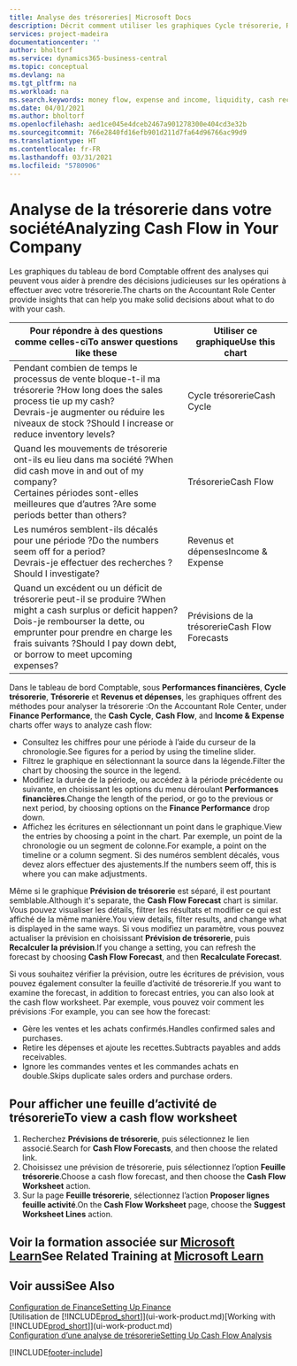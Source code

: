 ```yaml
---
title: Analyse des trésoreries| Microsoft Docs
description: Décrit comment utiliser les graphiques Cycle trésorerie, Revenus et dépenses, Trésorerie et Prévision de trésorerie pour analyser les flux de trésorerie passés et futurs, entrants et sortants de votre société.
services: project-madeira
documentationcenter: ''
author: bholtorf
ms.service: dynamics365-business-central
ms.topic: conceptual
ms.devlang: na
ms.tgt_pltfrm: na
ms.workload: na
ms.search.keywords: money flow, expense and income, liquidity, cash receipts minus cash payments, Cartera
ms.date: 04/01/2021
ms.author: bholtorf
ms.openlocfilehash: aed1ce045e4dceb2467a901278300e404cd3e32b
ms.sourcegitcommit: 766e2840fd16efb901d211d7fa64d96766ac99d9
ms.translationtype: HT
ms.contentlocale: fr-FR
ms.lasthandoff: 03/31/2021
ms.locfileid: "5780906"
---
```

# <a name="analyzing-cash-flow-in-your-company"></a><span data-ttu-id="eae17-103">Analyse de la trésorerie dans votre société</span><span class="sxs-lookup"><span data-stu-id="eae17-103">Analyzing Cash Flow in Your Company</span></span>
<span data-ttu-id="eae17-104">Les graphiques du tableau de bord Comptable offrent des analyses qui peuvent vous aider à prendre des décisions judicieuses sur les opérations à effectuer avec votre trésorerie.</span><span class="sxs-lookup"><span data-stu-id="eae17-104">The charts on the Accountant Role Center provide insights that can help you make solid decisions about what to do with your cash.</span></span>  

| <span data-ttu-id="eae17-105">Pour répondre à des questions comme celles-ci</span><span class="sxs-lookup"><span data-stu-id="eae17-105">To answer questions like these</span></span> | <span data-ttu-id="eae17-106">Utiliser ce graphique</span><span class="sxs-lookup"><span data-stu-id="eae17-106">Use this chart</span></span> |
| --- | --- |
| <span data-ttu-id="eae17-107">Pendant combien de temps le processus de vente bloque-t-il ma trésorerie ?</span><span class="sxs-lookup"><span data-stu-id="eae17-107">How long does the sales process tie up my cash?</span></span></br> <span data-ttu-id="eae17-108">Devrais-je augmenter ou réduire les niveaux de stock ?</span><span class="sxs-lookup"><span data-stu-id="eae17-108">Should I increase or reduce inventory levels?</span></span> |<span data-ttu-id="eae17-109">Cycle trésorerie</span><span class="sxs-lookup"><span data-stu-id="eae17-109">Cash Cycle</span></span> |
| <span data-ttu-id="eae17-110">Quand les mouvements de trésorerie ont-ils eu lieu dans ma société ?</span><span class="sxs-lookup"><span data-stu-id="eae17-110">When did cash move in and out of my company?</span></span></br> <span data-ttu-id="eae17-111">Certaines périodes sont-elles meilleures que d’autres ?</span><span class="sxs-lookup"><span data-stu-id="eae17-111">Are some periods better than others?</span></span> |<span data-ttu-id="eae17-112">Trésorerie</span><span class="sxs-lookup"><span data-stu-id="eae17-112">Cash Flow</span></span> |
| <span data-ttu-id="eae17-113">Les numéros semblent-ils décalés pour une période ?</span><span class="sxs-lookup"><span data-stu-id="eae17-113">Do the numbers seem off for a period?</span></span></br> <span data-ttu-id="eae17-114">Devrais-je effectuer des recherches ?</span><span class="sxs-lookup"><span data-stu-id="eae17-114">Should I investigate?</span></span> |<span data-ttu-id="eae17-115">Revenus et dépenses</span><span class="sxs-lookup"><span data-stu-id="eae17-115">Income & Expense</span></span> |
| <span data-ttu-id="eae17-116">Quand un excédent ou un déficit de trésorerie peut-il se produire ?</span><span class="sxs-lookup"><span data-stu-id="eae17-116">When might a cash surplus or deficit happen?</span></span></br> <span data-ttu-id="eae17-117">Dois-je rembourser la dette, ou emprunter pour prendre en charge les frais suivants ?</span><span class="sxs-lookup"><span data-stu-id="eae17-117">Should I pay down debt, or borrow to meet upcoming expenses?</span></span> |<span data-ttu-id="eae17-118">Prévisions de la trésorerie</span><span class="sxs-lookup"><span data-stu-id="eae17-118">Cash Flow Forecasts</span></span> |

<span data-ttu-id="eae17-119">Dans le tableau de bord Comptable, sous **Performances financières**, **Cycle trésorerie**, **Trésorerie** et **Revenus et dépenses**, les graphiques offrent des méthodes pour analyser la trésorerie :</span><span class="sxs-lookup"><span data-stu-id="eae17-119">On the Accountant Role Center, under **Finance Performance**, the **Cash Cycle**, **Cash Flow**, and **Income & Expense** charts offer ways to analyze cash flow:</span></span>  

* <span data-ttu-id="eae17-120">Consultez les chiffres pour une période à l’aide du curseur de la chronologie.</span><span class="sxs-lookup"><span data-stu-id="eae17-120">See figures for a period by using the timeline slider.</span></span>  
* <span data-ttu-id="eae17-121">Filtrez le graphique en sélectionnant la source dans la légende.</span><span class="sxs-lookup"><span data-stu-id="eae17-121">Filter the chart by choosing the source in the legend.</span></span>  
* <span data-ttu-id="eae17-122">Modifiez la durée de la période, ou accédez à la période précédente ou suivante, en choisissant les options du menu déroulant **Performances financières**.</span><span class="sxs-lookup"><span data-stu-id="eae17-122">Change the length of the period, or go to the previous or next period, by choosing options on the **Finance Performance** drop down.</span></span>  
* <span data-ttu-id="eae17-123">Affichez les écritures en sélectionnant un point dans le graphique.</span><span class="sxs-lookup"><span data-stu-id="eae17-123">View the entries by choosing a point in the chart.</span></span> <span data-ttu-id="eae17-124">Par exemple, un point de la chronologie ou un segment de colonne.</span><span class="sxs-lookup"><span data-stu-id="eae17-124">For example, a point on the timeline or a column segment.</span></span> <span data-ttu-id="eae17-125">Si des numéros semblent décalés, vous devez alors effectuer des ajustements.</span><span class="sxs-lookup"><span data-stu-id="eae17-125">If the numbers seem off, this is where you can make adjustments.</span></span>  

<span data-ttu-id="eae17-126">Même si le graphique **Prévision de trésorerie** est séparé, il est pourtant semblable.</span><span class="sxs-lookup"><span data-stu-id="eae17-126">Although it's separate, the **Cash Flow Forecast** chart is similar.</span></span> <span data-ttu-id="eae17-127">Vous pouvez visualiser les détails, filtrer les résultats et modifier ce qui est affiché de la même manière.</span><span class="sxs-lookup"><span data-stu-id="eae17-127">You view details, filter results, and change what is displayed in the same ways.</span></span> <span data-ttu-id="eae17-128">Si vous modifiez un paramètre, vous pouvez actualiser la prévision en choisissant **Prévision de trésorerie**, puis **Recalculer la prévision**.</span><span class="sxs-lookup"><span data-stu-id="eae17-128">If you change a setting, you can refresh the forecast by choosing **Cash Flow Forecast**, and then **Recalculate Forecast**.</span></span>

<span data-ttu-id="eae17-129">Si vous souhaitez vérifier la prévision, outre les écritures de prévision, vous pouvez également consulter la feuille d’activité de trésorerie.</span><span class="sxs-lookup"><span data-stu-id="eae17-129">If you want to examine the forecast, in addition to forecast entries, you can also look at the cash flow worksheet.</span></span> <span data-ttu-id="eae17-130">Par exemple, vous pouvez voir comment les prévisions :</span><span class="sxs-lookup"><span data-stu-id="eae17-130">For example, you can see how the forecast:</span></span>

* <span data-ttu-id="eae17-131">Gère les ventes et les achats confirmés.</span><span class="sxs-lookup"><span data-stu-id="eae17-131">Handles confirmed sales and purchases.</span></span>  
* <span data-ttu-id="eae17-132">Retire les dépenses et ajoute les recettes.</span><span class="sxs-lookup"><span data-stu-id="eae17-132">Subtracts payables and adds receivables.</span></span>  
* <span data-ttu-id="eae17-133">Ignore les commandes ventes et les commandes achats en double.</span><span class="sxs-lookup"><span data-stu-id="eae17-133">Skips duplicate sales orders and purchase orders.</span></span>  

## <a name="to-view-a-cash-flow-worksheet"></a><span data-ttu-id="eae17-134">Pour afficher une feuille d’activité de trésorerie</span><span class="sxs-lookup"><span data-stu-id="eae17-134">To view a cash flow worksheet</span></span>
1. <span data-ttu-id="eae17-135">Recherchez **Prévisions de trésorerie**, puis sélectionnez le lien associé.</span><span class="sxs-lookup"><span data-stu-id="eae17-135">Search for **Cash Flow Forecasts**, and then choose the related link.</span></span>  
2. <span data-ttu-id="eae17-136">Choisissez une prévision de trésorerie, puis sélectionnez l’option **Feuille trésorerie**.</span><span class="sxs-lookup"><span data-stu-id="eae17-136">Choose a cash flow forecast, and then choose the **Cash Flow Worksheet** action.</span></span>  
3. <span data-ttu-id="eae17-137">Sur la page **Feuille trésorerie**, sélectionnez l’action **Proposer lignes feuille activité**.</span><span class="sxs-lookup"><span data-stu-id="eae17-137">On the **Cash Flow Worksheet** page, choose the **Suggest Worksheet Lines** action.</span></span>  

## <a name="see-related-training-at-microsoft-learn"></a><span data-ttu-id="eae17-138">Voir la formation associée sur [Microsoft Learn](/learn/modules/forecast-cash-flow-dynamics-365-business-central/index)</span><span class="sxs-lookup"><span data-stu-id="eae17-138">See Related Training at [Microsoft Learn](/learn/modules/forecast-cash-flow-dynamics-365-business-central/index)</span></span>

## <a name="see-also"></a><span data-ttu-id="eae17-139">Voir aussi</span><span class="sxs-lookup"><span data-stu-id="eae17-139">See Also</span></span>
[<span data-ttu-id="eae17-140">Configuration de Finance</span><span class="sxs-lookup"><span data-stu-id="eae17-140">Setting Up Finance</span></span>](finance-setup-finance.md)  
<span data-ttu-id="eae17-141">[Utilisation de [!INCLUDE[prod_short](includes/prod_short.md)]](ui-work-product.md)</span><span class="sxs-lookup"><span data-stu-id="eae17-141">[Working with [!INCLUDE[prod_short](includes/prod_short.md)]](ui-work-product.md)</span></span>  
[<span data-ttu-id="eae17-142">Configuration d’une analyse de trésorerie</span><span class="sxs-lookup"><span data-stu-id="eae17-142">Setting Up Cash Flow Analysis</span></span>](finance-setup-cash-flow-analyses.md)  


[!INCLUDE[footer-include](includes/footer-banner.md)]